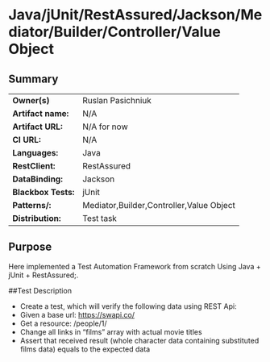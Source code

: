 # Java/jUnit/RestAssured/Jackson/Mediator/Builder/Controller/Value Object

## Summary

|                          |                                                                                           |
|--------------------------|-------------------------------------------------------------------------------------------|
|**Owner(s)**              | Ruslan Pasichniuk                                                                                          |                                                                             |
|**Artifact name:**        | N/A                                                                     |
|**Artifact URL:**         | N/A for now                                                                               |
|**CI URL:**               | N/A                                                                                |
|**Languages:**            | Java                                                                                      |
|**RestClient:**           | RestAssured                                                                                      |
|**DataBinding:**          | Jackson                                                                                      |
|**Blackbox Tests:**       | jUnit                                                                                  |
|**Patterns/:**            | Mediator,Builder,Controller,Value Object                                                                                |
|**Distribution:**         | Test task                                                                                |

## Purpose

Here implemented a Test Automation Framework from scratch Using Java + jUnit + RestAssured;.

##Test Description 

-	Create a test, which will verify the following data using REST Api:
-	Given a base url: https://swapi.co/
-	Get a resource: /people/1/
-	Change all links in “films” array with actual movie titles
-	Assert that received result (whole character data containing substituted films data) equals to the expected data

